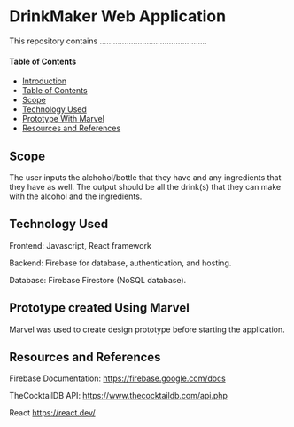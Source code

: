 # DrinkMaker Web Application
This repository contains ................................................

#### Table of Contents

-  [Introduction](#drinkmaker-web-application)
-  [Table of Contents](#table-of-contents)
-  [Scope](#scope)
-  [Technology Used](#technology-used)
-  [Prototype With Marvel](#prototype-created-using-marvel)
-  [Resources and References](#resources-and-references)
  
## Scope 
The user inputs the alchohol/bottle that they have and any ingredients that they have as well. The output should be all the drink(s) that they can make with the alcohol and the ingredients. 

## Technology Used
Frontend: Javascript, React framework

Backend: Firebase for database, authentication, and hosting.

Database: Firebase Firestore (NoSQL database).

## Prototype created Using Marvel
Marvel was used to create design prototype before starting the application. 

## Resources and References 
Firebase Documentation: https://firebase.google.com/docs

TheCocktailDB API: https://www.thecocktaildb.com/api.php

React https://react.dev/
